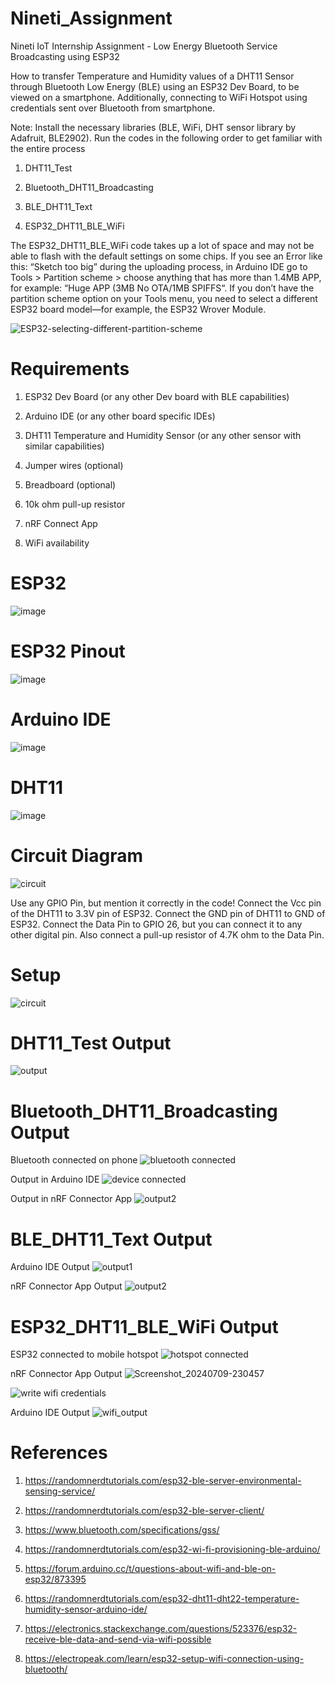 # Nineti_Assignment
Nineti IoT Internship Assignment - Low Energy Bluetooth Service Broadcasting using ESP32

How to transfer Temperature and Humidity values of a DHT11 Sensor through Bluetooth Low Energy (BLE) using an ESP32 Dev Board, to be viewed on a smartphone. Additionally, connecting to WiFi Hotspot using credentials sent over Bluetooth from smartphone.





Note: Install the necessary libraries (BLE, WiFi, DHT sensor library by Adafruit, BLE2902). Run the codes in the following order to get familiar with the entire process

1) DHT11_Test


2) Bluetooth_DHT11_Broadcasting


3) BLE_DHT11_Text


4) ESP32_DHT11_BLE_WiFi



The ESP32_DHT11_BLE_WiFi code takes up a lot of space and may not be able to flash with the default settings on some chips.
If you see an Error like this: “Sketch too big” during the uploading process, in Arduino IDE go to Tools > Partition scheme > choose anything that has more than 1.4MB APP, for example: “Huge APP (3MB No OTA/1MB SPIFFS“.
If you don’t have the partition scheme option on your Tools menu, you need to select a different ESP32 board model—for example, the ESP32 Wrover Module.

![ESP32-selecting-different-partition-scheme](https://github.com/KarthikT23/Nineti_Assignment/assets/119528503/a83516fe-9c8c-4a12-884f-01313901e5a4)





# Requirements
1) ESP32 Dev Board (or any other Dev board with BLE capabilities)


2) Arduino IDE (or any other board specific IDEs)


3) DHT11 Temperature and Humidity Sensor (or any other sensor with similar capabilities)


4) Jumper wires (optional)


5) Breadboard (optional)


6) 10k ohm pull-up resistor


8) nRF Connect App


9) WiFi availability




# ESP32
![image](https://github.com/KarthikT23/ESP32-Temperature-Humidity-monitoring-system/assets/119528503/c026872d-9985-4b06-a982-0cc67a0ab8a0)

# ESP32 Pinout
![image](https://github.com/KarthikT23/ESP32-Temperature-Humidity-monitoring-system/assets/119528503/2f566421-0116-48fc-9296-51627fb8fd5c)


# Arduino IDE
![image](https://github.com/KarthikT23/ESP32-Temperature-Humidity-monitoring-system/assets/119528503/7cd214b5-981c-48a2-9679-e3f96e476a5e)

# DHT11
![image](https://github.com/KarthikT23/ESP32-Temperature-Humidity-monitoring-system/assets/119528503/dc05c7d4-d01f-4eef-bdd8-ad792a0b4e0c)



# Circuit Diagram
![circuit](https://github.com/KarthikT23/Nineti_Assignment/assets/119528503/fc9e0f46-34ee-4bb5-990b-839eaf408a8e)



Use any GPIO Pin, but mention it correctly in the code!
Connect the Vcc pin of the DHT11 to 3.3V pin of ESP32. Connect the GND pin of DHT11 to GND of ESP32. Connect the Data Pin to GPIO 26, but you can connect it to any other digital pin. Also connect a pull-up resistor of 4.7K ohm to the Data Pin.



# Setup 
![circuit](https://github.com/KarthikT23/Nineti_Assignment/assets/119528503/1acb65fd-5c17-40eb-9328-04f960988220)


# DHT11_Test Output
![output](https://github.com/KarthikT23/Nineti_Assignment/assets/119528503/aad9508d-019c-422d-a250-645c49a98180)



# Bluetooth_DHT11_Broadcasting Output
Bluetooth connected on phone
![bluetooth connected](https://github.com/KarthikT23/Nineti_Assignment/assets/119528503/f8dd5ecc-7ba6-489c-a45f-0bcffc2358ff)



Output in Arduino IDE
![device connected](https://github.com/KarthikT23/Nineti_Assignment/assets/119528503/188030da-2dd8-4e89-9eb2-cf1c5170c898)




Output in nRF Connector App
![output2](https://github.com/KarthikT23/Nineti_Assignment/assets/119528503/aa1d3fb8-aa43-4662-af91-440ecc90fb16)


# BLE_DHT11_Text Output
Arduino IDE Output
![output1](https://github.com/KarthikT23/Nineti_Assignment/assets/119528503/c6eadff0-2e39-4b95-8419-9cf3dd23668d)





nRF Connector App Output
![output2](https://github.com/KarthikT23/Nineti_Assignment/assets/119528503/4ae9ca83-e7c1-41b1-90e7-05e2d2563534)






# ESP32_DHT11_BLE_WiFi Output
ESP32 connected to mobile hotspot
![hotspot connected](https://github.com/KarthikT23/Nineti_Assignment/assets/119528503/b29621fd-6b29-4437-a81a-2e4ab56a78b0)


nRF Connector App Output
![Screenshot_20240709-230457](https://github.com/KarthikT23/Nineti_Assignment/assets/119528503/40c357c4-8e80-41e9-8e54-b57d9498c745)





![write wifi credentials](https://github.com/KarthikT23/Nineti_Assignment/assets/119528503/53c00ddf-400f-4fae-861d-406734b9597a)






Arduino IDE Output
![wifi_output](https://github.com/KarthikT23/Nineti_Assignment/assets/119528503/d5a4182f-d710-4341-80eb-c3f31137d8d9)









# References

1. https://randomnerdtutorials.com/esp32-ble-server-environmental-sensing-service/


2. https://randomnerdtutorials.com/esp32-ble-server-client/


3. https://www.bluetooth.com/specifications/gss/


4. https://randomnerdtutorials.com/esp32-wi-fi-provisioning-ble-arduino/


5. https://forum.arduino.cc/t/questions-about-wifi-and-ble-on-esp32/873395


6. https://randomnerdtutorials.com/esp32-dht11-dht22-temperature-humidity-sensor-arduino-ide/


7. https://electronics.stackexchange.com/questions/523376/esp32-receive-ble-data-and-send-via-wifi-possible


8. https://electropeak.com/learn/esp32-setup-wifi-connection-using-bluetooth/
